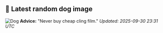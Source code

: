 ## 🐶 Latest random dog image
![Dog](https://images.dog.ceo/breeds/greyhound-indian/rampur-greyhound.jpg)
**Advice:** "Never buy cheap cling film."
*Updated: 2025-09-30 23:31 UTC*
